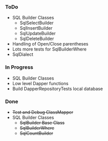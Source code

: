### ToDo ###
* SQL Builder Classes
	* SqlSelectBuilder
	* SqlInsertBuilder
	* SqlUpdateBuilder
	* SqlDeleteBuilder
* Handling of Open/Close parentheses
* Lots more tests for SqlBuilderWhere
* SqlDialect

### In Progress ###
* SQL Builder Classes
* Low level Dapper functions
* Build DapperRepositoryTests local database


### Done ###
* ~~Test and Debug ClassMapper~~
* SQL Builder Classes
	* ~~SqlBuilder Base Class~~
	* ~~SqlBuilderWhere~~
	* ~~SqlCountBuilder~~
